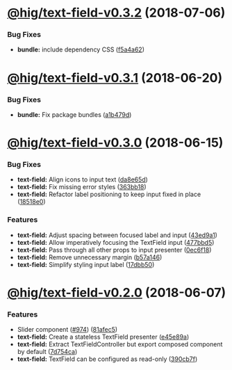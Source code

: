 <a name="@hig/text-field-v0.3.2"></a>
# [@hig/text-field-v0.3.2](https://github.com/Autodesk/hig/compare/@hig/text-field@0.3.1...@hig/text-field@0.3.2) (2018-07-06)


### Bug Fixes

* **bundle:** include dependency CSS ([f5a4a62](https://github.com/Autodesk/hig/commit/f5a4a62))

<a name="@hig/text-field-v0.3.1"></a>
# [@hig/text-field-v0.3.1](https://github.com/Autodesk/hig/compare/@hig/text-field@0.3.0...@hig/text-field@0.3.1) (2018-06-20)


### Bug Fixes

* **bundle:** Fix package bundles ([a1b479d](https://github.com/Autodesk/hig/commit/a1b479d))

<a name="@hig/text-field-v0.3.0"></a>
# [@hig/text-field-v0.3.0](https://github.com/Autodesk/hig/compare/@hig/text-field@0.2.0...@hig/text-field@0.3.0) (2018-06-15)


### Bug Fixes

* **text-field:** Align icons to input text ([da8e65d](https://github.com/Autodesk/hig/commit/da8e65d))
* **text-field:** Fix missing error styles ([363bb18](https://github.com/Autodesk/hig/commit/363bb18))
* **text-field:** Refactor label positioning to keep input fixed in place ([18518e0](https://github.com/Autodesk/hig/commit/18518e0))


### Features

* **text-field:** Adjust spacing between focused label and input ([43ed9a1](https://github.com/Autodesk/hig/commit/43ed9a1))
* **text-field:** Allow imperatively focusing the TextField input ([477bbd5](https://github.com/Autodesk/hig/commit/477bbd5))
* **text-field:** Pass through all other props to input presenter ([0ec6f18](https://github.com/Autodesk/hig/commit/0ec6f18))
* **text-field:** Remove unnecessary margin ([b57a146](https://github.com/Autodesk/hig/commit/b57a146))
* **text-field:** Simplify styling input label ([17dbb50](https://github.com/Autodesk/hig/commit/17dbb50))

<a name="@hig/text-field-v0.2.0"></a>
# [@hig/text-field-v0.2.0](https://github.com/Autodesk/hig/compare/@hig/text-field@0.1.0...@hig/text-field@0.2.0) (2018-06-07)


### Features

* Slider component ([#974](https://github.com/Autodesk/hig/issues/974)) ([81afec5](https://github.com/Autodesk/hig/commit/81afec5))
* **text-field:** Create a stateless TextField presenter ([e45e89a](https://github.com/Autodesk/hig/commit/e45e89a))
* **text-field:** Extract TextFieldController but export composed component by default ([7d754ca](https://github.com/Autodesk/hig/commit/7d754ca))
* **text-field:** TextField can be configured as read-only ([390cb7f](https://github.com/Autodesk/hig/commit/390cb7f))
